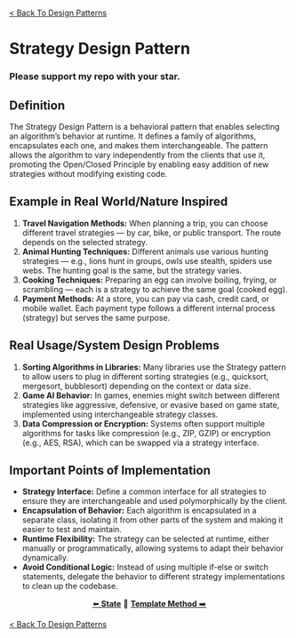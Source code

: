 [< Back To Design Patterns](../../../)

# Strategy Design Pattern
### Please support my repo with your star.

## Definition
The Strategy Design Pattern is a behavioral pattern that enables selecting an algorithm’s behavior at runtime. It defines a family of algorithms, encapsulates each one, and makes them interchangeable. The pattern allows the algorithm to vary independently from the clients that use it, promoting the Open/Closed Principle by enabling easy addition of new strategies without modifying existing code.

## Example in Real World/Nature Inspired
1. **Travel Navigation Methods:** When planning a trip, you can choose different travel strategies — by car, bike, or public transport. The route depends on the selected strategy.
2. **Animal Hunting Techniques:** Different animals use various hunting strategies — e.g., lions hunt in groups, owls use stealth, spiders use webs. The hunting goal is the same, but the strategy varies.
3. **Cooking Techniques:** Preparing an egg can involve boiling, frying, or scrambling — each is a strategy to achieve the same goal (cooked egg).
4. **Payment Methods:** At a store, you can pay via cash, credit card, or mobile wallet. Each payment type follows a different internal process (strategy) but serves the same purpose.

## Real Usage/System Design Problems
1. **Sorting Algorithms in Libraries:** Many libraries use the Strategy pattern to allow users to plug in different sorting strategies (e.g., quicksort, mergesort, bubblesort) depending on the context or data size.
2. **Game AI Behavior:** In games, enemies might switch between different strategies like aggressive, defensive, or evasive based on game state, implemented using interchangeable strategy classes.
3. **Data Compression or Encryption:** Systems often support multiple algorithms for tasks like compression (e.g., ZIP, GZIP) or encryption (e.g., AES, RSA), which can be swapped via a strategy interface.

## Important Points of Implementation
- **Strategy Interface:** Define a common interface for all strategies to ensure they are interchangeable and used polymorphically by the client.
- **Encapsulation of Behavior:** Each algorithm is encapsulated in a separate class, isolating it from other parts of the system and making it easier to test and maintain.
- **Runtime Flexibility:** The strategy can be selected at runtime, either manually or programmatically, allowing systems to adapt their behavior dynamically.
- **Avoid Conditional Logic:** Instead of using multiple if-else or switch statements, delegate the behavior to different strategy implementations to clean up the codebase.

<p align="center">
  <a href="../../behavioral/state">⬅️ <strong>State</strong></a>
  🔸
  <a href="../../behavioral/template_method"><strong>Template Method</strong> ➡️</a>
</p>

[< Back To Design Patterns](../../../)
